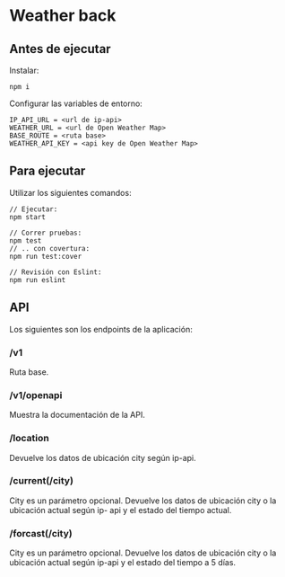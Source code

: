 # Weather back

## Antes de ejecutar
Instalar:
```
npm i
```
Configurar las variables de entorno:
```
IP_API_URL = <url de ip-api>
WEATHER_URL = <url de Open Weather Map>
BASE_ROUTE = <ruta base>
WEATHER_API_KEY = <api key de Open Weather Map>
```

## Para ejecutar
Utilizar los siguientes comandos:
```
// Ejecutar:
npm start

// Correr pruebas:
npm test
// .. con covertura:
npm run test:cover

// Revisión con Eslint:
npm run eslint
```

## API
Los siguientes son los endpoints de la aplicación:
### /v1
Ruta base.
### /v1/openapi
Muestra la documentación de la API.
### /location
Devuelve los datos de ubicación city según ip-api.
### /current(/city)
City es un parámetro opcional. Devuelve los datos de ubicación city o la ubicación actual según ip- api y el estado del tiempo actual.
### /forcast(/city)
City es un parámetro opcional. Devuelve los datos de ubicación city o la ubicación actual según ip-api y el estado del tiempo a 5 días.